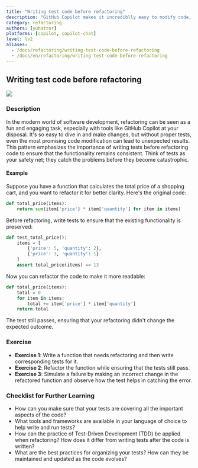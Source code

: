 ```yaml
---
title: "Writing test code before refactoring"
description: "GitHub Copilot makes it incrediblly easy to modify code, but the suggested code is not always correct even if it looks good. Writing tests is very important before refactoring it. This is no different when using GitHub Copilot."
category: refactoring
authors: [yuhattor]
platforms: [copilot, copilot-chat]
level: lv2
aliases:
  - /docs/refactoring/writing-test-code-before-refactoring
  - /docs/en/refactoring/writing-test-code-before-refactoring
---
```


## Writing test code before refactoring

[<img src="https://img.shields.io/badge/Lv2-Practically_Viable_Pattern-green">](https://github.com/orgs/AI-Native-Development/projects/1/)

### Description

In the modern world of software development, refactoring can be seen as a fun and engaging task, especially with tools like GitHub Copilot at your disposal. It's so easy to dive in and make changes, but without proper tests, even the most promising code modification can lead to unexpected results. This pattern emphasizes the importance of writing tests before refactoring code to ensure that the functionality remains consistent. Think of tests as your safety net; they catch the problems before they become catastrophic.

#### Example

Suppose you have a function that calculates the total price of a shopping cart, and you want to refactor it for better clarity. Here's the original code:

```python
def total_price(items):
    return sum(item['price'] * item['quantity'] for item in items)
```

Before refactoring, write tests to ensure that the existing functionality is preserved:

```python
def test_total_price():
    items = [
        {'price': 5, 'quantity': 2},
        {'price': 3, 'quantity': 1}
    ]
    assert total_price(items) == 13
```

Now you can refactor the code to make it more readable:

```python
def total_price(items):
    total = 0
    for item in items:
        total += item['price'] * item['quantity']
    return total
```

The test still passes, ensuring that your refactoring didn't change the expected outcome.

### Exercise

- **Exercise 1**: Write a function that needs refactoring and then write corresponding tests for it.
- **Exercise 2**: Refactor the function while ensuring that the tests still pass.
- **Exercise 3**: Simulate a failure by making an incorrect change in the refactored function and observe how the test helps in catching the error.

### Checklist for Further Learning

- How can you make sure that your tests are covering all the important aspects of the code?
- What tools and frameworks are available in your language of choice to help write and run tests?
- How can the practice of Test-Driven Development (TDD) be applied when refactoring? How does it differ from writing tests after the code is written?
- What are the best practices for organizing your tests? How can they be maintained and updated as the code evolves?